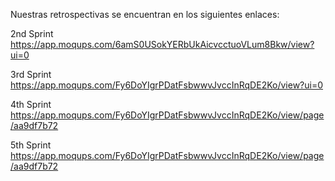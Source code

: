 Nuestras retrospectivas se encuentran en los siguientes enlaces:

2nd Sprint https://app.moqups.com/6amS0USokYERbUkAicvcctuoVLum8Bkw/view?ui=0

3rd Sprint https://app.moqups.com/Fy6DoYIgrPDatFsbwwvJvccInRqDE2Ko/view?ui=0

4th Sprint https://app.moqups.com/Fy6DoYIgrPDatFsbwwvJvccInRqDE2Ko/view/page/aa9df7b72

5th Sprint https://app.moqups.com/Fy6DoYIgrPDatFsbwwvJvccInRqDE2Ko/view/page/aa9df7b72
